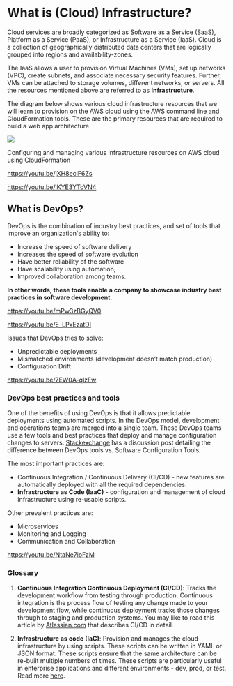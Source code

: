 # What is (Cloud) Infrastructure?

Cloud services are broadly categorized as Software as a Service (SaaS), Platform as a Service (PaaS), or Infrastructure as a Service (IaaS). Cloud is a collection of geographically distributed data centers that are logically grouped into regions and availability-zones.

The IaaS allows a user to provision Virtual Machines (VMs), set up networks (VPC), create subnets, and associate necessary security features. Further, VMs can be attached to storage volumes, different networks, or servers. All the resources mentioned above are referred to as **Infrastructure**.

The diagram below shows various cloud infrastructure resources that we will learn to provision on the AWS cloud using the AWS command line and CloudFormation tools. These are the primary resources that are required to build a web app architecture.

![](https://video.udacity-data.com/topher/2020/February/5e4fdf1e_aws-services/aws-services.png)

Configuring and managing various infrastructure resources on AWS cloud using CloudFormation

https://youtu.be/jXH8eciF6Zs

https://youtu.be/iKYE3YToVN4

## What is DevOps?

DevOps is the combination of industry best practices, and set of tools that improve an organization's ability to:

* Increase the speed of software delivery
* Increases the speed of software evolution
* Have better reliability of the software
* Have scalability using automation,
* Improved collaboration among teams.

**In other words, these tools enable a company to showcase industry best practices in software development.**

https://youtu.be/mPw3zBGyQV0

https://youtu.be/E_LPxEzatDI

Issues that DevOps tries to solve:
- Unpredictable deployments
- Mismatched environments (development doesn’t match production)
- Configuration Drift

https://youtu.be/7EW0A-qlzFw
### DevOps best practices and tools

One of the benefits of using DevOps is that it allows predictable deployments using automated scripts. In the DevOps model, development and operations teams are merged into a single team. These DevOps teams use a few tools and best practices that deploy and manage configuration changes to servers. [Stackexchange](https://softwareengineering.stackexchange.com/questions/130850/difference-between-devops-and-software-configuration-management) has a discussion post detailing the difference between DevOps tools vs. Software Configuration Tools.

The most important practices are:

* Continuous Integration / Continuous Delivery (CI/CD) - new features are automatically deployed with all the required dependencies.
* **Infrastructure as Code (IaaC)** - configuration and management of cloud infrastructure using re-usable scripts.

Other prevalent practices are:

* Microservices
* Monitoring and Logging
* Communication and Collaboration

https://youtu.be/NtaNe7ioFzM

### Glossary

1. **Continuous Integration Continuous Deployment (CI/CD)**: Tracks the development workflow from testing through production. Continuous integration is the process flow of testing any change made to your development flow, while continuous deployment tracks those changes through to staging and production systems. You may like to read this article by [Atlassian.com](https://www.atlassian.com/continuous-delivery/principles/continuous-integration-vs-delivery-vs-deployment) that describes CI/CD in detail.

1. **Infrastructure as code (IaC)**: Provision and manages the cloud-infrastructure by using scripts. These scripts can be written in YAML or JSON format. These scripts ensure that the same architecture can be re-built multiple numbers of times. These scripts are particularly useful in enterprise applications and different environments - dev, prod, or test. Read more [here](https://en.wikipedia.org/wiki/Infrastructure_as_code).

